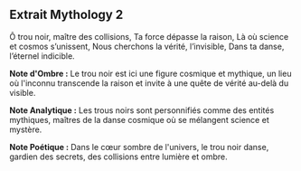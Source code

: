 ## Extrait Mythology 2

Ô trou noir, maître des collisions, Ta force dépasse la raison, Là où science et cosmos s’unissent, Nous cherchons la vérité, l’invisible, Dans ta danse, l’éternel indicible.

**Note d'Ombre :** Le trou noir est ici une figure cosmique et mythique, un lieu où l'inconnu transcende la raison et invite à une quête de vérité au-delà du visible.

**Note Analytique :** Les trous noirs sont personnifiés comme des entités mythiques, maîtres de la danse cosmique où se mélangent science et mystère.

**Note Poétique :** Dans le cœur sombre de l'univers, le trou noir danse, gardien des secrets, des collisions entre lumière et ombre.
